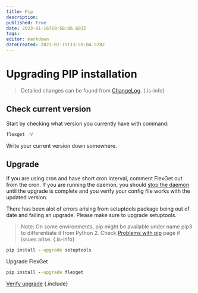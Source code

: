```yaml
---
title: Pip
description: 
published: true
date: 2023-01-16T19:58:06.603Z
tags: 
editor: markdown
dateCreated: 2023-01-15T13:59:04.528Z
---
```


# Upgrading PIP installation

>Detailed changes can be found from [ChangeLog](/ChangeLog).
{.is-info}

## Check current version

Start by checking what version you currently have with command:

```bash
flexget -V
```

Write your current version down somewhere.

## Upgrade

If you are using cron and have short cron interval, comment FlexGet out from the cron. If you are running the daemon, you should [stop the daemon](/Daemon) until the upgrade is complete and you verify your config file works with the updated version.

There has been alot of errors arising from setuptools package being out of date and failing an upgrade.
Please make sure to upgrade setuptools.

> Note: On some environments, pip might be available under name pip3 to differentiate it from Python 2. Check [Problems with pip](/PipProblems) page if issues arise.
{.is-info}

```cmd
pip install --upgrade setuptools
```

Upgrade FlexGet

```cmd
pip install --upgrade flexget
```

[Verify upgrade](/Upgrade/Verify)
{.include}